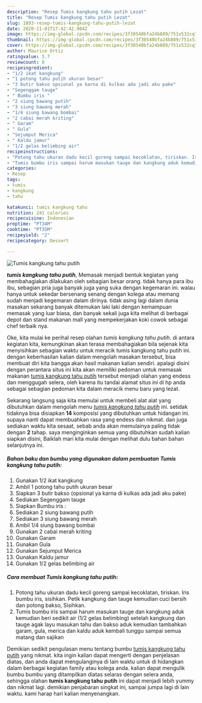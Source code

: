 ```yaml
---
description: "Resep Tumis kangkung tahu putih Lezat"
title: "Resep Tumis kangkung tahu putih Lezat"
slug: 1893-resep-tumis-kangkung-tahu-putih-lezat
date: 2020-11-01T17:42:42.984Z
image: https://img-global.cpcdn.com/recipes/3f30540bfa24b889/751x532cq70/tumis-kangkung-tahu-putih-foto-resep-utama.jpg
thumbnail: https://img-global.cpcdn.com/recipes/3f30540bfa24b889/751x532cq70/tumis-kangkung-tahu-putih-foto-resep-utama.jpg
cover: https://img-global.cpcdn.com/recipes/3f30540bfa24b889/751x532cq70/tumis-kangkung-tahu-putih-foto-resep-utama.jpg
author: Maurice Ortiz
ratingvalue: 3.7
reviewcount: 8
recipeingredient:
- "1/2 ikat kangkung"
- "1 potong tahu putih ukuran besar"
- "3 butir bakso opsional ya karna di kulkas ada jadi aku pake"
- "Segenggam tauge"
- " Bumbu iris "
- "2 siung bawang putih"
- "3 siung bawang merah"
- "1/4 siung bawang bombai"
- "2 cabai merah kriting"
- " Garam"
- " Gula"
- "Sejumput Merica"
- " Kaldu jamur"
- "1/2 gelas belimbing air"
recipeinstructions:
- "Potong tahu ukuran dadu kecil goreng sampai kecoklatan, tiriskan. Iris bumbu iris, sisihkan. Petik kangkung dan tauge kemudian cuci bersih dan potong bakso, Sisihkan."
- "Tumis bumbu iris sampai harum masukan tauge dan kangkung aduk kemudian beri sedikit air (1/2 gelas belimbing) setelah kangkung dan tauge agak layu masukan tahu dan bakso aduk kemudian tambahkan garam, gula, merica dan kaldu aduk kembali tunggu sampai semua matang dan sajikan"
categories:
- Resep
tags:
- tumis
- kangkung
- tahu

katakunci: tumis kangkung tahu 
nutrition: 241 calories
recipecuisine: Indonesian
preptime: "PT34M"
cooktime: "PT35M"
recipeyield: "2"
recipecategory: Dessert

---
```



![Tumis kangkung tahu putih](https://img-global.cpcdn.com/recipes/3f30540bfa24b889/751x532cq70/tumis-kangkung-tahu-putih-foto-resep-utama.jpg)

<b><i>tumis kangkung tahu putih</i></b>, Memasak menjadi bentuk kegiatan yang membahagiakan dilakukan oleh sebagian besar orang. tidak hanya para ibu ibu, sebagian pria juga banyak juga yang suka dengan kegemaran ini. walau hanya untuk sekedar bersenang senang dengan kolega atau memang sudah menjadi kegemaran dalam dirinya. tidak asing lagi dalam dunia masakan sekarang banyak ditemukan laki laki dengan kemampuan memasak yang luar biasa, dan banyak sekali juga kita melihat di berbagai depot dan stand makanan mall yang mempekerjakan koki cowok sebagai chef terbaik nya.

Oke, kita mulai ke perihal resep olahan <i>tumis kangkung tahu putih</i>. di antara kegiatan kita, kemungkinan akan terasa membahagiakan bila sejenak kita menyisihkan sebagian waktu untuk meracik tumis kangkung tahu putih ini. dengan keberhasilan kalian dalam mengolah masakan tersebut, bisa membuat diri kita bangga akan hasil makanan kalian sendiri. apalagi disini dengan perantara situs ini kita akan memiliki pedoman untuk memasak makanan <u>tumis kangkung tahu putih</u> tersebut menjadi olahan yang endess dan menggugah selera, oleh karena itu tandai alamat situs ini di hp anda sebagai sebagian pedoman kita dalam meracik menu baru yang lezat.




Sekarang langsung saja kita memulai untuk membeli alat alat yang dibutuhkan dalam mengolah menu <u><i>tumis kangkung tahu putih</i></u> ini. setidak tidaknya bisa disiapkan <b>14</b> komposisi yang dibutuhkan untuk hidangan ini. supaya nanti dapat membuahkan rasa yang endess dan nikmat. dan juga sediakan waktu kita sesaat, sebab anda akan memulainya paling tidak dengan <b>2</b> tahap. saya menginginkan semua yang dibutuhkan sudah kalian siapkan disini, Baiklah mari kita mulai dengan melihat dulu bahan bahan selanjutnya ini.

<!--inarticleads1-->

##### Bahan baku dan bumbu yang digunakan dalam pembuatan Tumis kangkung tahu putih:

1. Gunakan 1/2 ikat kangkung
1. Ambil 1 potong tahu putih ukuran besar
1. Siapkan 3 butir bakso (opsional ya karna di kulkas ada jadi aku pake)
1. Sediakan Segenggam tauge
1. Siapkan  Bumbu iris :
1. Sediakan 2 siung bawang putih
1. Sediakan 3 siung bawang merah
1. Ambil 1/4 siung bawang bombai
1. Gunakan 2 cabai merah kriting
1. Gunakan  Garam
1. Gunakan  Gula
1. Gunakan Sejumput Merica
1. Gunakan  Kaldu jamur
1. Gunakan 1/2 gelas belimbing air




<!--inarticleads2-->

##### Cara membuat Tumis kangkung tahu putih:

1. Potong tahu ukuran dadu kecil goreng sampai kecoklatan, tiriskan. Iris bumbu iris, sisihkan. Petik kangkung dan tauge kemudian cuci bersih dan potong bakso, Sisihkan.
1. Tumis bumbu iris sampai harum masukan tauge dan kangkung aduk kemudian beri sedikit air (1/2 gelas belimbing) setelah kangkung dan tauge agak layu masukan tahu dan bakso aduk kemudian tambahkan garam, gula, merica dan kaldu aduk kembali tunggu sampai semua matang dan sajikan




Demikian sedikit pengulasan menu tentang bumbu <u>tumis kangkung tahu putih</u> yang nikmat. kita ingin kalian dapat mengerti dengan penjelasan diatas, dan anda dapat mengulanginya di lain waktu untuk di hidangkan dalam berbagai kegiatan family atau kolega anda. kalian dapat mengulik bumbu bumbu yang ditampilkan diatas selaras dengan selera anda, sehingga olahan <b>tumis kangkung tahu putih</b> ini dapat menjadi lebih yummy dan nikmat lagi. demikian penjabaran singkat ini, sampai jumpa lagi di lain waktu. kami harap hari kalian menyenangkan.
